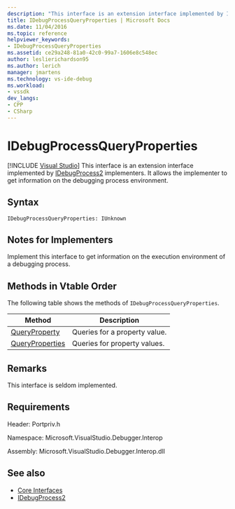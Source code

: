 ```yaml
---
description: "This interface is an extension interface implemented by IDebugProcess2 implementers."
title: IDebugProcessQueryProperties | Microsoft Docs
ms.date: 11/04/2016
ms.topic: reference
helpviewer_keywords:
- IDebugProcessQueryProperties
ms.assetid: ce29a248-81a0-42c0-99a7-1606e8c548ec
author: leslierichardson95
ms.author: lerich
manager: jmartens
ms.technology: vs-ide-debug
ms.workload:
- vssdk
dev_langs:
- CPP
- CSharp
---
```

# IDebugProcessQueryProperties

 [!INCLUDE [Visual Studio](~/includes/applies-to-version/vs-windows-only.md)]
This interface is an extension interface implemented by [IDebugProcess2](../../../extensibility/debugger/reference/idebugprocess2.md) implementers. It allows the implementer to get information on the debugging process environment.

## Syntax

```
IDebugProcessQueryProperties: IUnknown
```

## Notes for Implementers
 Implement this interface to get information on the execution environment of a debugging process.

## Methods in Vtable Order
 The following table shows the methods of `IDebugProcessQueryProperties`.

|Method|Description|
|------------|-----------------|
|[QueryProperty](../../../extensibility/debugger/reference/idebugprocessqueryproperties-queryproperty.md)|Queries for a property value.|
|[QueryProperties](../../../extensibility/debugger/reference/idebugprocessqueryproperties-queryproperties.md)|Queries for property values.|

## Remarks
 This interface is seldom implemented.

## Requirements
 Header: Portpriv.h

 Namespace: Microsoft.VisualStudio.Debugger.Interop

 Assembly: Microsoft.VisualStudio.Debugger.Interop.dll

## See also
- [Core Interfaces](../../../extensibility/debugger/reference/core-interfaces.md)
- [IDebugProcess2](../../../extensibility/debugger/reference/idebugprocess2.md)
